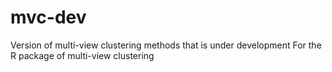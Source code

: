 # mvc-dev
Version of multi-view clustering methods that is under development
For the R package of multi-view clustering
